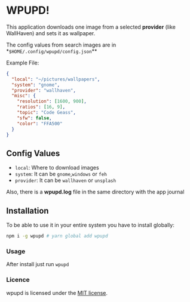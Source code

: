 # WPUPD!

This application downloads one image from a selected **provider** (like
WallHaven) and sets it as wallpaper.

The config values from search images are in \*`$HOME/.config/wpupd/config.json`\*\*

Example File:

```json
{
  "local": "~/pictures/wallpapers",
  "system": "gnome",
  "provider": "wallhaven",
  "misc": {
    "resolution": [1600, 900],
    "ratios": [16, 9],
    "topic": "Code Geass",
    "sfw": false,
    "color": "FFA500"
  }
}
```

## Config Values

- `local`: Where to download images
- `system`: It can be `gnome`,`windows` or `feh`
- `provider`: It can be `wallhaven` or `unsplash`

Also, there is a **wpupd.log** file in the same directory with the app journal

## Installation

To be able to use it in your entire system you have to install globally:

```bash
npm i -g wpupd # yarn global add wpupd
```

### Usage

After install just run `wpupd`

### Licence

wpupd is licensed under the [MIT license](./LICENSE.md).
